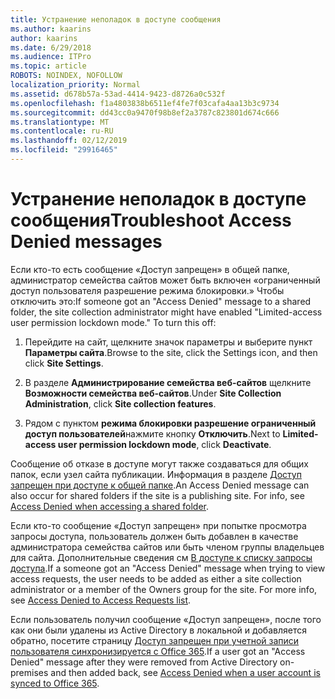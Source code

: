 ```yaml
---
title: Устранение неполадок в доступе сообщения
ms.author: kaarins
author: kaarins
ms.date: 6/29/2018
ms.audience: ITPro
ms.topic: article
ROBOTS: NOINDEX, NOFOLLOW
localization_priority: Normal
ms.assetid: d678b57a-53ad-4414-9423-d8726a0c532f
ms.openlocfilehash: f1a4803838b6511ef4fe7f03cafa4aa13b3c9734
ms.sourcegitcommit: dd43cc0a9470f98b8ef2a3787c823801d674c666
ms.translationtype: MT
ms.contentlocale: ru-RU
ms.lasthandoff: 02/12/2019
ms.locfileid: "29916465"
---
```

# <a name="troubleshoot-access-denied-messages"></a><span data-ttu-id="0c6ce-102">Устранение неполадок в доступе сообщения</span><span class="sxs-lookup"><span data-stu-id="0c6ce-102">Troubleshoot Access Denied messages</span></span>

<span data-ttu-id="0c6ce-p101">Если кто-то есть сообщение «Доступ запрещен» в общей папке, администратор семейства сайтов может быть включен «ограниченный доступ пользователя разрешение режима блокировки.» Чтобы отключить это:</span><span class="sxs-lookup"><span data-stu-id="0c6ce-p101">If someone got an "Access Denied" message to a shared folder, the site collection administrator might have enabled "Limited-access user permission lockdown mode." To turn this off:</span></span> 
  
1. <span data-ttu-id="0c6ce-105">Перейдите на сайт, щелкните значок параметры и выберите пункт **Параметры сайта**.</span><span class="sxs-lookup"><span data-stu-id="0c6ce-105">Browse to the site, click the Settings icon, and then click **Site Settings**.</span></span>
    
2. <span data-ttu-id="0c6ce-106">В разделе **Администрирование семейства веб-сайтов** щелкните **Возможности семейства веб-сайтов**.</span><span class="sxs-lookup"><span data-stu-id="0c6ce-106">Under **Site Collection Administration**, click **Site collection features**.</span></span>
    
3. <span data-ttu-id="0c6ce-107">Рядом с пунктом **режима блокировки разрешение ограниченный доступ пользователей**нажмите кнопку **Отключить**.</span><span class="sxs-lookup"><span data-stu-id="0c6ce-107">Next to **Limited-access user permission lockdown mode**, click **Deactivate**.</span></span>
    
<span data-ttu-id="0c6ce-p102">Сообщение об отказе в доступе могут также создаваться для общих папок, если узел сайта публикации. Информация в разделе [Доступ запрещен при доступе к общей папке](https://go.microsoft.com/fwlink/?linkid=2004317).</span><span class="sxs-lookup"><span data-stu-id="0c6ce-p102">An Access Denied message can also occur for shared folders if the site is a publishing site. For info, see [Access Denied when accessing a shared folder](https://go.microsoft.com/fwlink/?linkid=2004317).</span></span>
  
<span data-ttu-id="0c6ce-p103">Если кто-то сообщение «Доступ запрещен» при попытке просмотра запросы доступа, пользователь должен быть добавлен в качестве администратора семейства сайтов или быть членом группы владельцев для сайта. Дополнительные сведения см [В доступе к списку запросы доступа](https://go.microsoft.com/fwlink/?linkid=2004220).</span><span class="sxs-lookup"><span data-stu-id="0c6ce-p103">If a someone got an "Access Denied" message when trying to view access requests, the user needs to be added as either a site collection administrator or a member of the Owners group for the site. For more info, see [Access Denied to Access Requests list](https://go.microsoft.com/fwlink/?linkid=2004220).</span></span>
  
<span data-ttu-id="0c6ce-112">Если пользователь получил сообщение «Доступ запрещен», после того как они были удалены из Active Directory в локальной и добавляется обратно, посетите страницу [Доступ запрещен при учетной записи пользователя синхронизируется с Office 365](https://go.microsoft.com/fwlink/?linkid=2004318).</span><span class="sxs-lookup"><span data-stu-id="0c6ce-112">If a user got an "Access Denied" message after they were removed from Active Directory on-premises and then added back, see [Access Denied when a user account is synced to Office 365](https://go.microsoft.com/fwlink/?linkid=2004318).</span></span>
  

